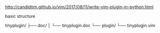 http://candidtim.github.io/vim/2017/08/11/write-vim-plugin-in-python.html

basic structure

tinyplugin/
├── doc/
│   └── tinyplugin.doc
└── plugin/
    └── tinyplugin.vim

